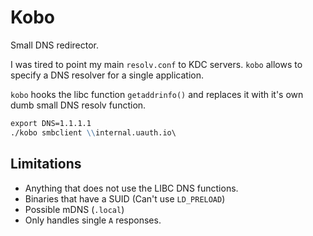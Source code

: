 # Kobo

Small DNS redirector.

I was tired to point my main `resolv.conf` to KDC servers. `kobo` allows to specify a DNS resolver for a single application.

`kobo` hooks the libc function `getaddrinfo()` and replaces it with it's own dumb small DNS resolv function.

``` markdown
export DNS=1.1.1.1
./kobo smbclient \\internal.uauth.io\
```

## Limitations
- Anything that does not use the LIBC DNS functions.
- Binaries that have a SUID (Can't use `LD_PRELOAD`)
- Possible mDNS (`.local`)
- Only handles single `A` responses.

